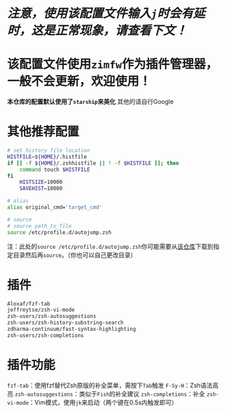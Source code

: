 # *注意，使用该配置文件输入`j`时会有延时，这是正常现象，请查看下文！*
<!-- # 若想使用[猫猫(Meow0x7E)](https://github.com/Meow0x7E)的配置，请移步到[该仓库](https://github.com/Meow0x7E/config-zsh)，本仓库将始终保留该配置在本仓库时的样子(经作者同意) -->

# 该配置文件使用`zimfw`作为插件管理器，一般不会更新，欢迎使用！

**本仓库的配置默认使用了`starship`来美化**
其他的请自行Google

# 其他推荐配置
```zsh
# set history file location
HISTFILE=${HOME}/.histfile
if [[ -f ${HOME}/.zshhistfile || ! -f $HISTFILE ]]; then
    command touch $HISTFILE
fi
    HISTSIZE=10000
    SAVEHIST=10000

# alias
alias original_cmd='target_cmd'

# source
# source path_to_file
source /etc/profile.d/autojump.zsh
```
注：此处的`source /etc/profile.d/autojump.zsh`你可能需要从[该仓库](https://github.com/wting/autojump)下载到指定目录然后再`source`。（你也可以自己更改目录）

# 插件
```zsh
Aloxaf/fzf-tab
jeffreytse/zsh-vi-mode
zsh-users/zsh-autosuggestions
zsh-users/zsh-history-substring-search
zdharma-continuum/fast-syntax-highlighting
zsh-users/zsh-completions
```
# 插件功能
`fzf-tab`：使用fzf替代Zsh原版的补全菜单，需按下`Tab`触发
`F-Sy-H`：Zsh语法高亮
`zsh-autosuggestions`：类似于`Fish`的补全建议
`zsh-completions`：补全
`zsh-vi-mode`：Vim模式，使用`jk`来启动（两个键在0.5s内触发即可）
